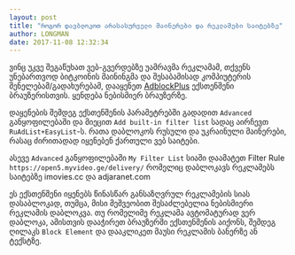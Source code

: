 ```yaml
---
layout: post
title: "როგორ დავბლოკოთ არასასურველი მაინერები და რეკლამები საიტებზე"
author: LONGMAN
date: 2017-11-08 12:32:34
---
```

ვინც უკვე შეგაწუხათ ვებ-გვერდებზე უამრავმა რეკლამამ, თქვენს უნებართვოდ ბიტკოინის მაინინგმა და 
შესაბამისად კომპიუტერის შენელებამ/გადახურებამ, დააყენეთ [AdblockPlus](https://adblockplus.org/en/download) ექსთენშენი 
ბრაუზერისთვის. ყენდება ნებისმიერ ბრაუზერზე.

დაყენების შემდეგ ექსთენშენის პარამეტრებში გადადით `Advanced` განყოფილებაში და მიეცით `Add built-in filter list` სადაც აირჩევთ `RuAdList+EasyList`-ს.
რათა დაბლოკოს რუსული და უკრაინული მაინერები, რასაც ძირითადად იყენებენ ქართული ვებ საიტები.

ასევე `Advanced` განყოფილებაში `My Filter List` სიაში დაამატეთ Filter Rule `https://open5.myvideo.ge/delivery/` რომელიც დაბლოკავს რეკლამებს საიტებზე imovies.cc და adjaranet.com

ეს ექსთენშენი იყენებს წინასწარ განსაზღვრულ რეკლამების სიას დასაბლოკად, თუმცა, მისი მეშვეობით შესაძლებელია ნებისმიერი რეკლამის დაბლოკვა.
თუ რომელიმე რეკლამა ავტომატურად ვერ დაბლოკა, ამისთვის დააჭირეთ ბრაუზერში ექსთენშენის აიქონს, შემდეგ ღილაკს `Block Element` და დააკლიკეთ მაუსი რეკლამის ბანერზე ან ტექსტზე.
